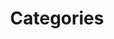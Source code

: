 ---
title: "Categories"
layout: categories
permalink: /categories/
author_profile: true
sidebar:
  nav: "docs"
---